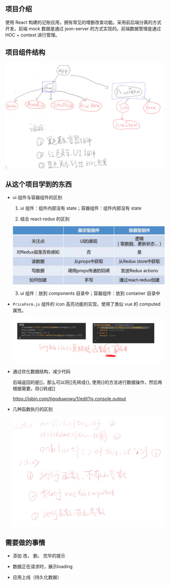 ## 项目介绍

使用 React 构建的记账应用，拥有常见的增删改查功能。采用前后端分离的方式开发，前端 mock 数据是通过 json-server 的方式实现的。前端数据管理是通过 HOC + context 进行管理。


## 项目组件结构

![](https://raw.githubusercontent.com/wojiaofengzhongzhuifeng/image-host/master/img/20190622144538.png)

## 从这个项目学到的东西

- ui 组件与容器组件的区别

    1. ui 组件：组件内部没有 state；容器组件：组件内部没有 state
    
    2. 结合 react-redux 的区别
        
    ![](https://raw.githubusercontent.com/wojiaofengzhongzhuifeng/image-host/master/img/20190623223018.png)
    
    3. ui 组件：放到 components 目录中；容器组件：放到 container 目录中
    
- `PriceForm.js` 组件的 icon 高亮功能的实现，使用了类似 vue 的 computed 属性。 
    
    ![](https://raw.githubusercontent.com/wojiaofengzhongzhuifeng/image-host/master/img/20190622151245.png)
    
- 通过优化数据结构，减少代码

    后端返回的是[]，那么可以将[]先转成{}, 使用{}的方法进行数据操作，然后再根据需要，将{}转成[]
  
    https://jsbin.com/tigoduwowu/1/edit?js,console,output
  
- 几种函数执行的区别

    ![](https://raw.githubusercontent.com/wojiaofengzhongzhuifeng/image-host/master/img/20190622151350.png)

## 需要做的事情

- 添加 改， 删， 完毕的提示

- 数据正在请求时，展示loading

- 应用上线（持久化数据）


